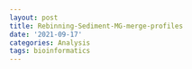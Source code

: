 ```yaml
---
layout: post
title: Rebinning-Sediment-MG-merge-profiles
date: '2021-09-17'
categories: Analysis
tags: bioinformatics
---
```

